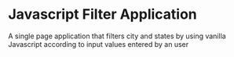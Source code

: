 # Javascript Filter Application 
A single page application that filters city and states by using vanilla Javascript according to input values entered by an user
